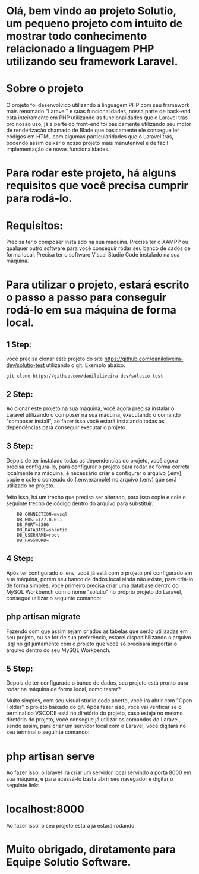 # Olá, bem vindo ao projeto Solutio, um pequeno projeto com intuito de mostrar todo conhecimento relacionado a linguagem PHP utilizando seu framework Laravel.

# Sobre o projeto

O projeto foi desenvolvido utilizando a linguagem PHP com seu framework mais renomado "Laravel" e suas funcionalidades, nossa parte de back-end está inteiramente em PHP utilizando as funcionalidades que o Laravel trás pro nosso uso, já a parte do front-end foi basicamente utilizando seu motor de renderização chamado de Blade que basicamente ele consegue ler códigos em HTML com algumas particularidades que o Laravel trás, podendo assim deixar o nosso projeto mais manutenível e de fácil implementação de novas funcionalidades.

# Para rodar este projeto, há alguns requisitos que você precisa cumprir para rodá-lo.
# Requisitos:

Precisa ter o composer instalado na sua máquina.
Precisa ter o XAMPP ou qualquer outro software para você conseguir rodar seu banco de dados de forma local.
Precisa ter o software Visual Studio Code instalado na sua máquina.

# Para utilizar o projeto, estará escrito o passo a passo para conseguir rodá-lo em sua máquina de forma local.

## 1 Step:
você precisa clonar este projeto do site https://github.com/daniloliveira-dev/solutio-test utilizando o git.
Exemplo abaixo.
```
git clone https://github.com/daniloliveira-dev/solutio-test
```

## 2 Step:
Ao clonar este projeto na sua máquina, você agora precisa instalar o Laravel utilizando o composer na sua máquina, executando o comando "composer install", ao fazer isso você estará instalando todas as dependências para conseguir executar o projeto.

## 3 Step:
Depois de ter instalado todas as dependencias do projeto, você agora precisa configurá-lo, para configurar o projeto para rodar de forma correta localmente na máquina, é necessário criar e configurar o arquivo (.env), copie e cole o conteudo do (.env.example) no arquivo (.env) que será utilizado no projeto.

feito isso, há um trecho que precisa ser alterado, para isso copie e cole o seguinte trecho de código dentro do arquivo para substituir.

```
    DB_CONNECTION=mysql
    DB_HOST=127.0.0.1
    DB_PORT=3306
    DB_DATABASE=solutio
    DB_USERNAME=root
    DB_PASSWORD=
```

## 4 Step:
Após ter configurado o .env, você já está com o projeto pré configurado em sua máquina, porém seu banco de dados local ainda não existe, para criá-lo de forma simples, você primeiro precisa criar uma database dentro do MySQL Workbench com o nome "solutio" no próprio projeto do Laravel, consegue utilizar o seguinte comando:

## php artisan migrate

Fazendo com que assim sejam criados as tabelas que serão utilizadas em seu projeto, ou se for de sua preferência, estarei disponibilizando o arquivo .sql no git juntamente com o projeto que você só precisará importar o arquivo dentro do seu MySQL Workbench.

## 5 Step:
Depois de ter configurado o banco de dados, seu projeto está pronto para rodar na máquina de forma local, como testar?

Muito simples, com seu visual studio code aberto, você irá abrir com "Open Folder" o projeto baixado do git.
Após fazer isso, você vai verificar se o terminal do VSCODE está no diretório do projeto, caso esteja no mesmo diretório do projeto, você consegue já utilizar os comandos do Laravel, sendo assim, para criar um servidor local com o Laravel, você digitará no seu terminal o seguinte comando:

# php artisan serve

Ao fazer isso, o laravel irá criar um servidor local servindo a porta 8000 em sua máquina, e para acessá-lo basta abrir seu navegador e digitar o seguinte link:

# localhost:8000

Ao fazer isso, o seu projeto estará já estará rodando.

# Muito obrigado, diretamente para Equipe Solutio Software.